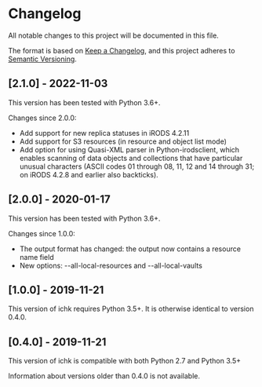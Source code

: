 # Changelog
All notable changes to this project will be documented in this file.

The format is based on [Keep a Changelog](https://keepachangelog.com/en/1.0.0/),
and this project adheres to [Semantic Versioning](https://semver.org/spec/v2.0.0.html).

## [2.1.0] - 2022-11-03

This version has been tested with Python 3.6+.

Changes since 2.0.0:
- Add support for new replica statuses in iRODS 4.2.11
- Add support for S3 resources (in resource and object list mode)
- Add option for using Quasi-XML parser in Python-irodsclient, which enables scanning
  of data objects and collections that have particular unusual characters (ASCII codes
  01 through 08, 11, 12 and 14 through 31; on iRODS 4.2.8 and earlier also backticks).

## [2.0.0] - 2020-01-17
This version has been tested with Python 3.6+.

Changes since 1.0.0:
- The output format has changed: the output now contains a resource name field
- New options: --all-local-resources and --all-local-vaults

## [1.0.0] - 2019-11-21
This version of ichk requires Python 3.5+. It is otherwise identical
to version 0.4.0.

## [0.4.0] - 2019-11-21
This version of ichk is compatible with both Python 2.7 and Python 3.5+

Information about versions older than 0.4.0 is not available.
